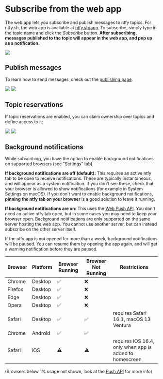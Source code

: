 # Subscribe from the web app
The web app lets you subscribe and publish messages to ntfy topics. For ntfy.sh, the web app is available at [ntfy.sh/app](https://ntfy.sh/app).
To subscribe, simply type in the topic name and click the *Subscribe* button. **After subscribing, messages published to the topic
will appear in the web app, and pop up as a notification.**

<div id="subscribe-screenshots" class="screenshots">
    <a href="../../static/img/web-subscribe.png"><img src="../../static/img/web-subscribe.png"/></a> 
</div>

## Publish messages
To learn how to send messages, check out the [publishing page](../publish.md).

<div id="web-screenshots" class="screenshots">
    <a href="../../static/img/web-detail.png"><img src="../../static/img/web-detail.png"/></a> 
    <a href="../../static/img/web-notification.png"><img src="../../static/img/web-notification.png"/></a>
</div>

## Topic reservations
If topic reservations are enabled, you can claim ownership over topics and define access to it:

<div id="reserve-screenshots" class="screenshots">
    <a href="../../static/img/web-reserve-topic.png"><img src="../../static/img/web-reserve-topic.png"/></a> 
    <a href="../../static/img/web-reserve-topic-dialog.png"><img src="../../static/img/web-reserve-topic-dialog.png"/></a>
</div>

## Background notifications
While subscribing, you have the option to enable background notifications on supported browsers (see "Settings" tab).

**If background notifications are off (default):** This requires an active ntfy tab to be open to receive notifications. 
These are typically instantaneous, and will appear as a system notification. If you don't see these, check that your browser 
is allowed to show notifications (for example in System Settings on macOS). If you don't want to enable background notifications, 
**pinning the ntfy tab on your browser** is a good solution to leave it running.

**If background notifications are on:** This uses the [Web Push API](https://caniuse.com/push-api). You don't need an active 
ntfy tab open, but in some cases you may need to keep your browser open. Background notifications are only supported on the 
same server hosting the web app. You cannot use another server, but can instead subscribe on the other server itself.

If the ntfy app is not opened for more than a week, background notifications will be paused. You can resume them
by opening the app again, and will get a warning notification before they are paused.

| Browser | Platform | Browser Running | Browser Not Running | Restrictions                                            |
|---------|----------|-----------------|---------------------|---------------------------------------------------------|
| Chrome  | Desktop  | ✅               | ❌                   |                                                         |
| Firefox | Desktop  | ✅               | ❌                   |                                                         |
| Edge    | Desktop  | ✅               | ❌                   |                                                         |
| Opera   | Desktop  | ✅               | ❌                   |                                                         |
| Safari  | Desktop  | ✅               | ✅                   | requires Safari 16.1, macOS 13 Ventura                  |
| Chrome  | Android  | ✅               | ✅                   |                                                         |
| Safari  | iOS      | ⚠️              | ⚠️                  | requires iOS 16.4, only when app is added to homescreen |

(Browsers below 1% usage not shown, look at the [Push API](https://caniuse.com/push-api) for more info)
